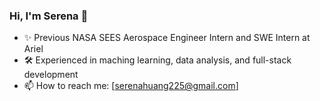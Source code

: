 ### Hi, I'm Serena 👋

- ✨ Previous NASA SEES Aerospace Engineer Intern and SWE Intern at Ariel
- 🛠️ Experienced in maching learning, data analysis, and full-stack development
- 📫 How to reach me: [serenahuang225@gmail.com]

<!--
**serenahuang225/serenahuang225** is a ✨ _special_ ✨ repository because its `README.md` (this file) appears on your GitHub profile.

Here are some ideas to get you started:

- 🔭 I’m currently working on ...
- 🌱 I’m currently learning ...
- 👯 I’m looking to collaborate on ...
- 🤔 I’m looking for help with ...
- 💬 Ask me about ...
- 📫 How to reach me: [serenahuang225@gmail.com]
- 😄 Pronouns: ...
- ⚡ Fun fact: ...
-->
